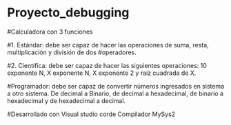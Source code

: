 # Proyecto_debugging
#Calculadora con 3 funciones

#1. Estándar: debe ser capaz de hacer las operaciones de suma, resta, multiplicación y división de dos
#operadores.

#2. Científica: debe ser capaz de hacer las siguientes operaciones: 10 exponente N, X exponente N, X
exponente 2 y raíz cuadrada de X.

#Programador: debe ser capaz de convertir números ingresados en sistema a otro sistema. De decimal
a Binario, de decimal a hexadecimal, de binario a hexadecimal y de hexadecimal a decimal.


#Desarrollado con Visual studio corde
Compilador MySys2
